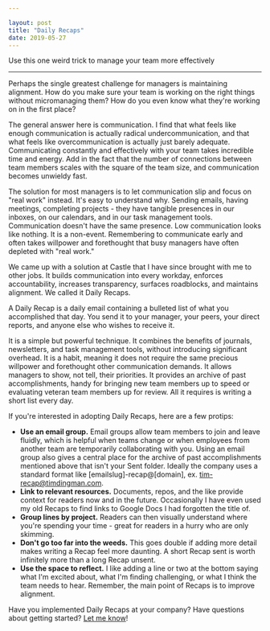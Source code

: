 ```yaml
---

layout: post
title: "Daily Recaps"
date: 2019-05-27
---
```


Use this one weird trick to manage your team more effectively

<!--more-->
<hr>

Perhaps the single greatest challenge for managers is maintaining alignment. How do you make sure your team is working on the right things without micromanaging them? How do you even know what they're working on in the first place?

The general answer here is communication. I find that what feels like enough communication is actually radical undercommunication, and that what feels like overcommunication is actually just barely adequate. Communicating constantly and effectively with your team takes incredible time and energy. Add in the fact that the number of connections between team members scales with the square of the team size, and communication becomes unwieldy fast.

The solution for most managers is to let communication slip and focus on "real work" instead. It's easy to understand why. Sending emails, having meetings, completing projects - they have tangible presences in our inboxes, on our calendars, and in our task management tools. Communication doesn't have the same presence. Low communication looks like nothing. It is a non-event. Remembering to communicate early and often takes willpower and forethought that busy managers have often depleted with "real work."

We came up with a solution at Castle that I have since brought with me to other jobs. It builds communication into every workday, enforces accountability, increases transparency, surfaces roadblocks, and maintains alignment. We called it Daily Recaps.

A Daily Recap is a daily email containing a bulleted list of what you accomplished that day. You send it to your manager, your peers, your direct reports, and anyone else who wishes to receive it.

It is a simple but powerful technique. It combines the benefits of journals, newsletters, and task management tools, without introducing significant overhead. It is a habit, meaning it does not require the same precious willpower and forethought other communication demands. It allows managers to show, not tell, their priorities. It provides an archive of past accomplishments, handy for bringing new team members up to speed or evaluating veteran team members up for review. All it requires is writing a short list every day.

If you're interested in adopting Daily Recaps, here are a few protips:

* **Use an email group.** Email groups allow team members to join and leave fluidly, which is helpful when teams change or when employees from another team are temporarily collaborating with you. Using an email group also gives a central place for the archive of past accomplishments mentioned above that isn't your Sent folder. Ideally the company uses a standard format like [emailslug]-recap@[domain], ex. tim-recap@timdingman.com.
* **Link to relevant resources.** Documents, repos, and the like provide context for readers now and in the future. Occasionally I have even used my old Recaps to find links to Google Docs I had forgotten the title of.
* **Group lines by project.** Readers can then visually understand where you're spending your time - great for readers in a hurry who are only skimming.
* **Don't go too far into the weeds.** This goes double if adding more detail makes writing a Recap feel more daunting. A short Recap sent is worth infinitely more than a long Recap unsent.
* **Use the space to reflect.** I like adding a line or two at the bottom saying what I'm excited about, what I'm finding challenging, or what I think the team needs to hear. Remember, the main point of Recaps is to improve alignment.

Have you implemented Daily Recaps at your company? Have questions about getting started? [Let me know](mailto:me@timdingman.com)!
